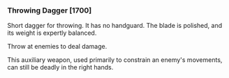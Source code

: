 ### Throwing Dagger [1700]

Short dagger for throwing. It has no handguard. The blade is polished, and its weight is expertly balanced.

Throw at enemies to deal damage.

This auxiliary weapon, used primarily to constrain an enemy's movements, can still be deadly in the right hands.